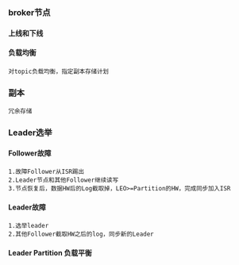 ### broker节点

#### 上线和下线

#### 负载均衡
    对topic负载均衡，指定副本存储计划

### 副本
    冗余存储

### Leader选举

#### Follower故障
    1.故障Follower从ISR踢出
    2.Leader节点和其他Follower继续读写
    3.节点恢复后，数据HW后的Log截取掉，LEO>=Partition的HW，完成同步加入ISR

#### Leader故障
    1.选举leader
    2.其他Follower截取HW之后的log，同步新的Leader

#### Leader Partition 负载平衡    
